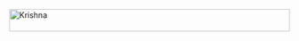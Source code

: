 

<head>
<meta charset="utf-8">
<meta http-equiv="X-UA-Compatible" content="IE=edge">
<meta name="HandheldFriendly" content="true" />
<meta name="apple-mobile-web-app-capable" content="yes">
<meta name="mobile-web-app-capable" content="yes">
<meta name="viewport" content="width=device-width, initial-scale=1, minimum-scale=1, maximum-scale=1, user-scalable=no">

<!--[if lte IE 9]>
<style>
.animated {opacity: 1; visibility:visible !important;}    
</style>
<![endif]-->

<!--[if lt IE 9]>
<link rel="stylesheet" href="http://www.asteyaglobal.com/wp-content/themes/asteya/css/ie-8.css">
<script src="https://oss.maxcdn.com/html5shiv/3.7.2/html5shiv.min.js"></script>
<script src="https://oss.maxcdn.com/respond/1.4.2/respond.min.js"></script>
<![endif]-->
<style>
/* This stylesheet sets the width of all images to 100%: */
img {
  width: 100%;
}
</style>
<body>
	<img src = "https://bookie164.github.io/Asteya/IMG_46964-2.jpg" alt="Krishna" Width ="200" height="40">
	
</body>

